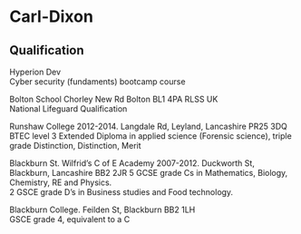 # Carl-Dixon
## Qualification 
Hyperion Dev  
Cyber security (fundaments) bootcamp course 

Bolton School Chorley New Rd Bolton BL1 4PA RLSS UK  
National Lifeguard Qualification   

Runshaw College 2012-2014. Langdale Rd, Leyland, Lancashire PR25 3DQ  
BTEC level 3 Extended Diploma in applied science (Forensic science), triple grade Distinction, Distinction, Merit  

Blackburn St. Wilfrid’s C of E Academy 2007-2012. Duckworth St, Blackburn, Lancashire BB2 2JR 
5 GCSE grade Cs in Mathematics, Biology, Chemistry, RE and Physics.  
2 GSCE grade D’s in Business studies and Food technology.  

Blackburn College. Feilden St, Blackburn BB2 1LH  
GSCE grade 4, equivalent to a C 
